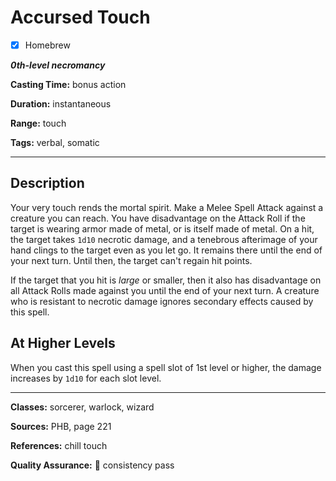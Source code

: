 # Accursed Touch

- [x] Homebrew

***0th-level necromancy***

**Casting Time:** bonus action

**Duration:** instantaneous

**Range:** touch

**Tags:** verbal, somatic

---

## Description
Your very touch rends the mortal spirit.
Make a Melee Spell Attack against a creature you can reach.
You have disadvantage on the Attack Roll if the target is wearing armor made of metal, or is itself made of metal.
On a hit, the target takes `1d10` necrotic damage, and a tenebrous afterimage of your hand clings to the target even as you let go.
It remains there until the end of your next turn.
Until then, the target can't regain hit points.

If the target that you hit is *large* or smaller, then it also has disadvantage on all Attack Rolls made against you until the end of your next turn.
A creature who is resistant to necrotic damage ignores secondary effects caused by this spell.

## At Higher Levels
When you cast this spell using a spell slot of 1st level or higher, the damage increases by `1d10` for each slot level.

---

**Classes:** sorcerer, warlock, wizard

**Sources:** PHB, page 221

**References:** chill touch

**Quality Assurance:** :star2: consistency pass
